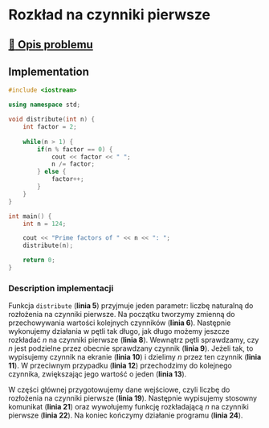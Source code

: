 # Rozkład na czynniki pierwsze

## [:link: Opis problemu](../../../../algorithms/integers/prime-factors.md)

## Implementation

```cpp linenums="1"
#include <iostream>

using namespace std;

void distribute(int n) {
    int factor = 2;
    
    while(n > 1) {
        if(n % factor == 0) {
            cout << factor << " ";
            n /= factor;
        } else {
            factor++;
        }
    }
}

int main() {
    int n = 124;

    cout << "Prime factors of " << n << ": ";
    distribute(n);

    return 0;
}
```

### Description implementacji

Funkcja `distribute` (**linia 5**) przyjmuje jeden parametr: liczbę naturalną do rozłożenia na czynniki pierwsze. Na początku tworzymy zmienną do przechowywania wartości kolejnych czynników (**linia 6**). Następnie wykonujemy działania w pętli tak długo, jak długo możemy jeszcze rozkładać $n$ na czynniki pierwsze (**linia 8**). Wewnątrz pętli sprawdzamy, czy $n$ jest podzielne przez obecnie sprawdzany czynnik (**linia 9**). Jeżeli tak, to wypisujemy czynnik na ekranie (**linia 10**) i dzielimy $n$ przez ten czynnik (**linia 11**). W przeciwnym przypadku (**linia 12**) przechodzimy do kolejnego czynnika, zwiększając jego wartość o jeden (**linia 13**).

W części głównej przygotowujemy dane wejściowe, czyli liczbę do rozłożenia na czynniki pierwsze (**linia 19**). Następnie wypisujemy stosowny komunikat (**linia 21**) oraz wywołujemy funkcję rozkładającą $n$ na czynniki pierwsze (**linia 22**). Na koniec kończymy działanie programu (**linia 24**).